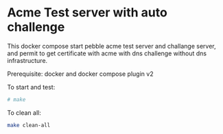 # Acme Test server with auto challenge

This docker compose start pebble acme test server and challange server, and permit to get certificate with acme with dns challenge without dns infrastructure.

Prerequisite: docker and docker compose plugin v2

To start and test:
```sh
# make
```

To clean all:
```sh
make clean-all
```
